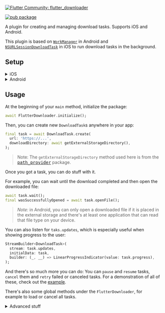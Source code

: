 [![Flutter Community: flutter_downloader](https://fluttercommunity.dev/_github/header/flutter_downloader)](https://github.com/fluttercommunity/community)

[![pub package](https://img.shields.io/pub/v/flutter_downloader.svg)](https://pub.dartlang.org/packages/flutter_downloader)

A plugin for creating and managing download tasks. Supports iOS and Android.

This plugin is based on [`WorkManager`][1] in Android and [`NSURLSessionDownloadTask`][2] in iOS to run download tasks in the background.

## Setup

<details>

<summary>iOS</summary>

### Required configuration:

**Note:** following steps requires to open your `ios` project in Xcode.

* Enable background mode.

<img width="512" src="https://github.com/hnvn/flutter_downloader/blob/master/screenshot/enable_background_mode.png?raw=true"/>

* Add <kbd>sqlite</kbd> library.

<p>
  <img width="512" src="https://github.com/hnvn/flutter_downloader/blob/master/screenshot/add_sqlite_1.png?raw=true" />
</p>
<p style="margin-top:30;">
  <img width="512" src="https://github.com/hnvn/flutter_downloader/blob/master/screenshot/add_sqlite_2.png?raw=true" />
</p>

* Configure `AppDelegate`:

Objective-C:

```objective-c
/// AppDelegate.h
#import <Flutter/Flutter.h>
#import <UIKit/UIKit.h>

@interface AppDelegate : FlutterAppDelegate

@end
```

```objective-c
// AppDelegate.m
#include "AppDelegate.h"
#include "GeneratedPluginRegistrant.h"
#include "FlutterDownloaderPlugin.h"

@implementation AppDelegate

void registerPlugins(NSObject<FlutterPluginRegistry>* registry) {   
  if (![registry hasPlugin:@"FlutterDownloaderPlugin"]) {
     [FlutterDownloaderPlugin registerWithRegistrar:[registry registrarForPlugin:@"FlutterDownloaderPlugin"]];
  }
}

- (BOOL)application:(UIApplication *)application
    didFinishLaunchingWithOptions:(NSDictionary *)launchOptions {
  [GeneratedPluginRegistrant registerWithRegistry:self];
  [FlutterDownloaderPlugin setPluginRegistrantCallback:registerPlugins];
  // Override point for customization after application launch.
  return [super application:application didFinishLaunchingWithOptions:launchOptions];
}

@end
```

Or Swift:

```swift
import UIKit
import Flutter
import flutter_downloader

@UIApplicationMain
@objc class AppDelegate: FlutterAppDelegate {
  override func application(
    _ application: UIApplication,
    didFinishLaunchingWithOptions launchOptions: [UIApplication.LaunchOptionsKey: Any]?
  ) -> Bool {
    GeneratedPluginRegistrant.register(with: self)
    FlutterDownloaderPlugin.setPluginRegistrantCallback(registerPlugins)
    return super.application(application, didFinishLaunchingWithOptions: launchOptions)
  }
}

private func registerPlugins(registry: FlutterPluginRegistry) { 
    if (!registry.hasPlugin("FlutterDownloaderPlugin")) {
       FlutterDownloaderPlugin.register(with: registry.registrar(forPlugin: "FlutterDownloaderPlugin"))
    }
}
```

### Optional configuration:

* **Support HTTP request:** If you want to download file via HTTP request, you need to disable Apple Transport Security (ATS). There are two options:

1. **Disable ATS for a specific domain only:** Add following codes to your `Info.plist` file.

```xml
<key>NSAppTransportSecurity</key>
<dict>
  <key>NSExceptionDomains</key>
  <dict>
    <key>www.yourserver.com</key>
    <dict>
      <!-- add this key to enable subdomains such as sub.yourserver.com -->
      <key>NSIncludesSubdomains</key>
      <true/>
      <!-- add this key to allow standard HTTP requests, thus negating the ATS -->
      <key>NSTemporaryExceptionAllowsInsecureHTTPLoads</key>
      <true/>
      <!-- add this key to specify the minimum TLS version to accept -->
      <key>NSTemporaryExceptionMinimumTLSVersion</key>
      <string>TLSv1.1</string>
    </dict>
  </dict>
</dict>
````

2. **Completely disable ATS:** Add following codes to your `Info.plist` file.

```xml
<key>NSAppTransportSecurity</key>
<dict>
    <key>NSAllowsArbitraryLoads</key><true/>
</dict>
```

* **Configure maximum number of concurrent tasks:** the plugin allows 3 `DownloadTask`s running simultaneously by default. If you enqueue more than 3 tasks, there're only 3 tasks running, other tasks are put in a pending state. You can change this number by adding the following code to your `Info.plist` file:

```xml
<!-- changes this number to configure the maximum number of concurrent tasks -->
<key>FDMaximumConcurrentTasks</key>
<integer>5</integer>
```

* **Localize notification messages:** The plugin will send a notification message to notify the user in case all files are downloaded while your application is not running in foreground. This message is in English by default. You can localize this message by adding and localizing the following message in `Info.plist` file. You can find the detail of `Info.plist` localization in this [link][3].

```xml
<key>FDAllFilesDownloadedMessage</key>
<string>All files have been downloaded</string>
```

**Note:** This plugin only supports saving files in `NSDocumentDirectory`.

</details>

<details>

<summary>Android</summary>

## Android integration

### Required configuration:

* If your project is running on Flutter versions prior v1.12, have a look at [this document](android_integration_note.md) to configure your Android project.

* From Flutter v1.12 with Android v2 embedding there's no additional configurations required to work with background isolation in Android, but you need to setup your project properly. See [upgrading pre 1.12 Android projects](https://github.com/flutter/flutter/wiki/Upgrading-pre-1.12-Android-projects).

* In order to handle notification clicks to open the downloaded file, you need to add some additional configurations. Add the following codes to your `AndroidManifest.xml`:

```xml
<provider
    android:name="vn.hunghd.flutterdownloader.DownloadedFileProvider"
    android:authorities="${applicationId}.flutter_downloader.provider"
    android:exported="false"
    android:grantUriPermissions="true">
    <meta-data
        android:name="android.support.FILE_PROVIDER_PATHS"
        android:resource="@xml/provider_paths"/>
</provider>
```

**Note:**
- You have to save your downloaded files in external storage, where the other applications have permission to read your files.
- The downloaded files can only be opened if your device has at least one application that can read these file types (mp3, pdf, etc).

### Optional configuration:

* **Configure maximum number of concurrent tasks:** The plugin depends on `WorkManager` library and `WorkManager` depends on the number of available processor to configure the maximum number of tasks running at a moment. You can setup a fixed number for this configuration by adding the following code to your `AndroidManifest.xml`:

```xml
 <provider
    android:name="androidx.work.impl.WorkManagerInitializer"
    android:authorities="${applicationId}.workmanager-init"
    android:enabled="false"
    android:exported="false" />

 <provider
    android:name="vn.hunghd.flutterdownloader.FlutterDownloaderInitializer"
    android:authorities="${applicationId}.flutter-downloader-init"
    android:exported="false">
    <!-- changes this number to configure the maximum number of concurrent tasks -->
    <meta-data
        android:name="vn.hunghd.flutterdownloader.MAX_CONCURRENT_TASKS"
        android:value="5" />
</provider>
```

* **Localize notification messages:** you can localize notification messages of download progress by localizing following messages. You can find more details about string localization on Android [here][4].

```xml
<string name="flutter_downloader_notification_started">Download started</string>
<string name="flutter_downloader_notification_in_progress">Download in progress</string>
<string name="flutter_downloader_notification_canceled">Download canceled</string>
<string name="flutter_downloader_notification_failed">Download failed</string>
<string name="flutter_downloader_notification_complete">Download complete</string>
<string name="flutter_downloader_notification_paused">Download paused</string>
```

* **PackageInstaller:** In order to open APK files, your application needs `REQUEST_INSTALL_PACKAGES` permission. Add the following code in your `AndroidManifest.xml`:

```xml
<uses-permission android:name="android.permission.REQUEST_INSTALL_PACKAGES" />
```

* [Fix Cleartext Traffic Error in Android 9 Pie](https://medium.com/@son.rommer/fix-cleartext-traffic-error-in-android-9-pie-2f4e9e2235e6)

</details>

## Usage

At the beginning of your `main` method, initialize the package:

```dart
await FlutterDownloader.initialize();
```

Then, you can create new `DownloadTask`s anywhere in your app:

```dart
final task = await DownloadTask.create(
  url: 'https://...',
  downloadDirectory: await getExternalStorageDirectory(),
);
```

> Note: The `getExternalStorageDirectory` method used here is from the [<kbd>path_provider</kbd>](https://pub.dev/packages/path_provider) package.

Once you got a task, you can do stuff with it.

For example, you can wait until the download completed and then open the downloaded file:

```dart
await task.wait();
final wasSuccessfullyOpened = await task.openFile();
```

> *Note:* in Android, you can only open a downloaded file if it is placed in the external storage and there's at least one application that can read that file type on your device.

You can also listen for `taks.updates`, which is especially useful when showing progress to the user:

```dart
StreamBuilder<DownloadTask>(
  stream: task.updates,
  initialData: task,
  builder: (_, __) => LinearProgressIndicator(value: task.progress),
);
```

And there's so much more you can do: You can `pause` and `resume` tasks, `cancel` them and `retry` failed or canceled tasks.
For a demonstration of all of these, check out the [example](https://github.com/fluttercommunity/flutter_downloader/blob/master/example/lib/main.dart).

There's also some global methods under the `FlutterDownloader`, for example to load or cancel all tasks.

<details>

<summary>Advanced stuff</summary>

Internally, all `DownloadTask`s are stored in an SQL database.
You can directly query into this database:

```dart
final tasks = await FlutterDownloader.loadTasksWithRawQuery(query: 'SELECT * FROM task WHERE status=3');
```

> *Note:* This is the schema of the `task` table:
>
> ```SQL
> CREATE TABLE `task` (
>   `id` INTEGER PRIMARY KEY AUTOINCREMENT,
>   `task_id` VARCHAR ( 256 ),
>   `url` TEXT,
>   `status` INTEGER DEFAULT 0,
>   `progress` INTEGER DEFAULT 0,
>   `file_name` TEXT,
>   `saved_dir` TEXT,
>   `resumable` TINYINT DEFAULT 0,
>   `headers` TEXT,
>   `show_notification` TINYINT DEFAULT 0,
>   `open_file_from_notification` TINYINT DEFAULT 0,
>   `time_created` INTEGER DEFAULT 0
> );
> ```

## Bugs/PRs

If you encounter any problems or feel the library is missing a feature, feel free to [open an issue on GitHub](https://github.com/fluttercommunity/flutter_downloader/issues/new).

[1]: https://developer.android.com/topic/libraries/architecture/workmanager
[2]: https://developer.apple.com/documentation/foundation/nsurlsessiondownloadtask?language=objc
[3]: https://medium.com/@guerrix/info-plist-localization-ad5daaea732a
[4]: https://developer.android.com/training/basics/supporting-devices/languages
